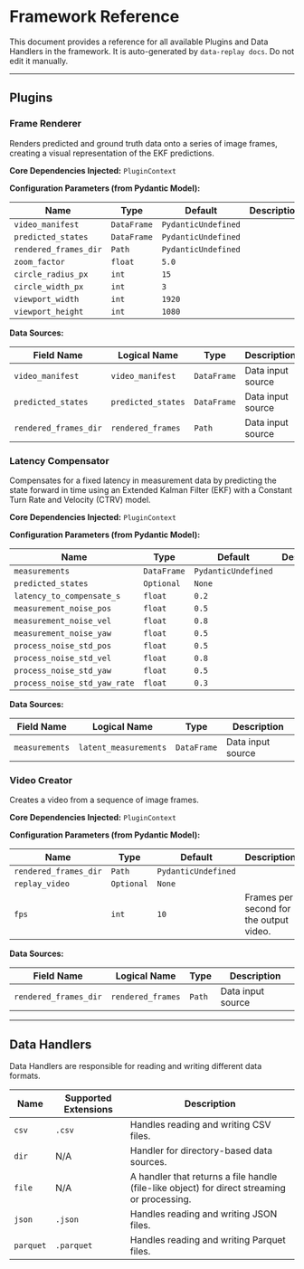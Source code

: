 # Framework Reference

This document provides a reference for all available Plugins and Data Handlers in the framework.
It is auto-generated by `data-replay docs`. Do not edit it manually.

---

## Plugins

### Frame Renderer

Renders predicted and ground truth data onto a series of image frames,
creating a visual representation of the EKF predictions.

**Core Dependencies Injected:**
`PluginContext`

**Configuration Parameters (from Pydantic Model):**

| Name | Type | Default | Description |
|------|------|---------|-------------|
| `video_manifest` | `DataFrame` | `PydanticUndefined` |  |
| `predicted_states` | `DataFrame` | `PydanticUndefined` |  |
| `rendered_frames_dir` | `Path` | `PydanticUndefined` |  |
| `zoom_factor` | `float` | `5.0` |  |
| `circle_radius_px` | `int` | `15` |  |
| `circle_width_px` | `int` | `3` |  |
| `viewport_width` | `int` | `1920` |  |
| `viewport_height` | `int` | `1080` |  |

**Data Sources:**

| Field Name | Logical Name | Type | Description |
|------------|--------------|------|-------------|
| `video_manifest` | `video_manifest` | `DataFrame` | Data input source |
| `predicted_states` | `predicted_states` | `DataFrame` | Data input source |
| `rendered_frames_dir` | `rendered_frames` | `Path` | Data input source |

### Latency Compensator

Compensates for a fixed latency in measurement data by predicting the state
forward in time using an Extended Kalman Filter (EKF) with a Constant Turn
Rate and Velocity (CTRV) model.

**Core Dependencies Injected:**
`PluginContext`

**Configuration Parameters (from Pydantic Model):**

| Name | Type | Default | Description |
|------|------|---------|-------------|
| `measurements` | `DataFrame` | `PydanticUndefined` |  |
| `predicted_states` | `Optional` | `None` |  |
| `latency_to_compensate_s` | `float` | `0.2` |  |
| `measurement_noise_pos` | `float` | `0.5` |  |
| `measurement_noise_vel` | `float` | `0.8` |  |
| `measurement_noise_yaw` | `float` | `0.5` |  |
| `process_noise_std_pos` | `float` | `0.5` |  |
| `process_noise_std_vel` | `float` | `0.8` |  |
| `process_noise_std_yaw` | `float` | `0.5` |  |
| `process_noise_std_yaw_rate` | `float` | `0.3` |  |

**Data Sources:**

| Field Name | Logical Name | Type | Description |
|------------|--------------|------|-------------|
| `measurements` | `latent_measurements` | `DataFrame` | Data input source |

### Video Creator

Creates a video from a sequence of image frames.

**Core Dependencies Injected:**
`PluginContext`

**Configuration Parameters (from Pydantic Model):**

| Name | Type | Default | Description |
|------|------|---------|-------------|
| `rendered_frames_dir` | `Path` | `PydanticUndefined` |  |
| `replay_video` | `Optional` | `None` |  |
| `fps` | `int` | `10` | Frames per second for the output video. |

**Data Sources:**

| Field Name | Logical Name | Type | Description |
|------------|--------------|------|-------------|
| `rendered_frames_dir` | `rendered_frames` | `Path` | Data input source |

---
## Data Handlers

Data Handlers are responsible for reading and writing different data formats.

| Name | Supported Extensions | Description |
|------|----------------------|-------------|
| `csv` | `.csv` | Handles reading and writing CSV files. |
| `dir` | N/A | Handler for directory-based data sources. |
| `file` | N/A | A handler that returns a file handle (file-like object) for direct streaming or processing. |
| `json` | `.json` | Handles reading and writing JSON files. |
| `parquet` | `.parquet` | Handles reading and writing Parquet files. |

